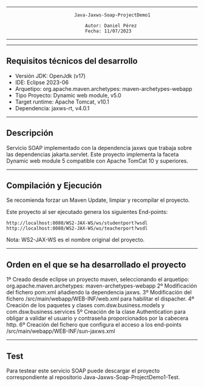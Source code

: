 ----------------------------------------------------------------------------------------------
                             Java-Jaxws-Soap-ProjectDemo1   
                                                           
                                 Autor: Daniel Pérez                     
                                 Fecha: 11/07/2023                      
----------------------------------------------------------------------------------------------

----------------------------------------------------------------------------------------------
Requisitos técnicos del desarrollo
----------------------------------------------------------------------------------------------

- Versión JDK: OpenJdk (v17)
- IDE: Eclipse 2023-06
- Arquetipo: org.apache.maven.archetypes: maven-archetypes-webapp
- Tipo Proyecto: Dynamic web module, v5.0
- Target runtime: Apache Tomcat, v10.1
- Dependencia: jaxws-rt, v4.0.1

-----------------------------------------------------------------------------------------------
Descripción
-----------------------------------------------------------------------------------------------

Servicio SOAP implementado con la dependencia jaxws que trabaja sobre las dependencias jakarta.servlet. Este proyecto implementa la faceta Dynamic web module 5 compatible con Apache TomCat 10 y superiores.

-----------------------------------------------------------------------------------------------
Compilación y Ejecución
-----------------------------------------------------------------------------------------------

Se recomienda forzar un Maven Update, limpiar y recompilar el proyecto.

Este proyecto al ser ejecutado genera los siguientes End-points:

	http://localhost:8080/WS2-JAX-WS/ws/studentport?wsdl
	http://localhost:8080/WS2-JAX-WS/ws/teacherport?wsdl

 Nota: WS2-JAX-WS es el nombre original del proyecto.

-----------------------------------------------------------------------------------------------
Orden en el que se ha desarrollado el proyecto
-----------------------------------------------------------------------------------------------

1º Creado desde eclipse un proyecto maven, seleccionando el arquetipo: org.apache.maven.archetypes: maven-archetypes-webapp
2º Modificación del fichero pom.xml añadiendo la dependencia jaxws.
3º Modificación del fichero /src/main/webapp/WEB-INF/web.xml para habilitar el dispacher.
4º Creación de los paquetes y clases com.dsw.business.models y com.dsw.business.services
5º Creación de la clase Authentication para obligar a validar el usuario y contraseña proporcionados por la cabecera http.
6º Creación del fichero que configura el acceso a los end-points /src/main/webapp/WEB-INF/sun-jaxws.xml

-----------------------------------------------------------------------------------------------
Test
-----------------------------------------------------------------------------------------------

Para testear este servicio SOAP puede descargar el proyecto correspondiente al repositorio Java-Jaxws-Soap-ProjectDemo1-Test.

